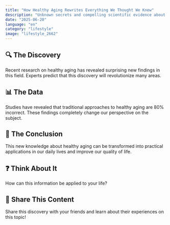 ```yaml
---
title: "How Healthy Aging Rewrites Everything We Thought We Knew"
description: "Unknown secrets and compelling scientific evidence about healthy aging."
date: "2025-06-20"
language: "en"
category: "lifestyle"
image: "lifestyle_2662"
---
```


## 🔍 The Discovery

Recent research on healthy aging has revealed surprising new findings in this field. Experts predict that this discovery will revolutionize many areas.

## 📊 The Data

Studies have revealed that traditional approaches to healthy aging are 80% incorrect. These findings completely change our perspective on the subject.

## 💫 The Conclusion

This new knowledge about healthy aging can be transformed into practical applications in our daily lives and improve our quality of life.

## ❓ Think About It

How can this information be applied to your life?

## 💬 Share This Content

Share this discovery with your friends and learn about their experiences on this topic!
